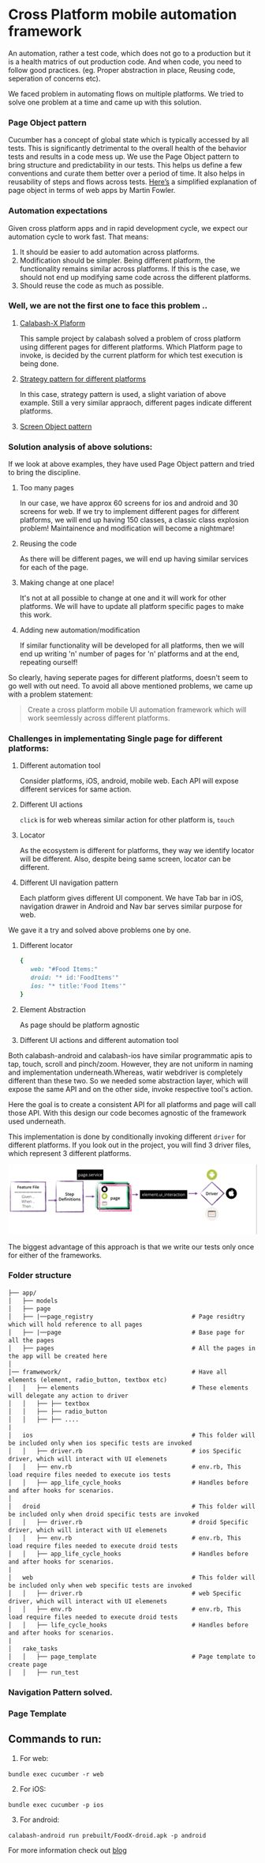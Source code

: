 # Cross Platform mobile automation framework 

An automation, rather a test code, which does not go to a production but it is a health matrics of out production code. And when code, you need to follow good practices. (eg. Proper abstraction in place, Reusing code, seperation of concerns etc).

We faced problem in automating flows on multiple platforms. We tried to solve one problem at a time and came up with this solution.


### Page Object pattern 
Cucumber has a concept of global state which is typically accessed by all tests. This is significantly detrimental to the overall health of the behavior tests and results in a code mess up. We use the Page Object pattern to bring structure and predictability in our tests. This helps us define a few conventions and curate them better over a period of time. It also helps in reusability of steps and flows across tests. [Here’s](http://martinfowler.com/bliki/PageObject.html) a simplified explanation of page object in terms of web apps by Martin Fowler. 

### Automation expectations

Given cross platform apps and in rapid development cycle, we expect our automation cycle to work fast. That means: 

1. It should be easier to add automation across platforms. 
2. Modification should be simpler. Being different platform, the functionality remains similar across platforms. If this is the case, we should not end up modifying same code across the different platforms.
3. Should reuse the code as much as possible.


### Well, we are not the first one to face this problem ..

1. [Calabash-X Plaform](https://github.com/calabash/x-platform-example)

    This sample project by calabash solved a problem of cross platform using different pages for different platforms. Which Platform page to invoke, is decided by the current platform for which test execution is being done.
2.  [Strategy pattern for different platforms](http://www.3pillarglobal.com/insights/design-patterns-in-automation-testing)

    In this case, strategy pattern is used, a slight variation of above example. Still a very similar appraoch, different pages indicate different platforms.
    
3. [Screen Object pattern](https://rubygemtsl.com/2014/01/06/designing-maintainable-calabash-tests-using-screen-objects-2/)


### Solution analysis of above solutions:

If we look at above examples, they have used Page Object pattern and tried to bring the discipline. 

1. Too many pages

    In our case, we have approx 60 screens for ios and android and 30 screens for web. If we try to implement different pages for different platforms, we will end up having 150 classes, a classic class explosion problem! Maintainence and modification will become a nightmare! 
2. Reusing the code

    As there will be different pages, we will end up having similar services for each of the page. 
3. Making change at one place!

    It's not at all possible to change at one and it will work for other platforms. We will have to update all platform specific pages to make this work.
4. Adding new automation/modification

    If similar functionality will be developed for all platforms, then we will end up writing 'n' number of pages for 'n' platforms and at the end, repeating ourself!
 
So clearly, having seperate pages for different platforms, doesn't seem to go well with out need. To avoid all above mentioned problems, we came up with a problem statement:
> Create a cross platform mobile UI automation framework which will work seemlessly across different platforms.

### Challenges in implementating Single page for different platforms: 

1. Different automation tool

    Consider platforms, iOS, android, mobile web. Each API will expose different services for same action. 
2. Different UI actions

    `click` is for web whereas similar action for other platform is, `touch`
3. Locator

    As the ecosystem is different for platforms, they way we identify locator will be different. Also, despite being same screen, locator can be different.
4. Different UI navigation pattern

    Each platform gives different UI component. We have Tab bar in iOS, navigation drawer in Android and Nav bar serves similar purpose for web. 

We gave it a try and solved above problems one by one. 

1. Different locator
     ```ruby 
     {
        web: "#Food Items:"
        droid: "* id:'FoodItems'"
        ios: "* title:'Food Items'"
     }
   
     ```

2. Element Abstraction

   As page should be platform agnostic 

3. Different UI actions and different automation tool 

  Both calabash-android and calabash-ios have similar programmatic apis to tap, touch, scroll and pinch/zoom. However, they are not uniform in naming and implementation underneath.Whereas, watir webdriver is completely different than these two. 
  So we needed some abstraction layer, which will expose the same API and on the other side, invoke respective tool's action. 
  
 Here the goal is to create a consistent API for all platforms and page will call those API. With this design our code becomes agnostic of the framework used underneath.

This implementation is done by conditionally invoking different `driver` for different platforms. 
If you look out in the project, you will find 3 driver files, which represent 3 different platforms. 

![Driver Implementation ](./driver.jpg)

The biggest advantage of this approach is that we write our tests only once for either of the frameworks. 


### Folder structure 

```
├── app/
│   ├── models
│   ├── page
│   ├── |──page_registry                            # Page residtry which will hold reference to all pages
│   ├── |──page                                     # Base page for all the pages        
│   ├── pages                                       # All the pages in the app will be created here        
│  
│── framwework/                                     # Have all elements (element, radio_button, textbox etc)
│   │   ├── elements                                # These elements will delegate any action to driver
│   │   ├── ├── textbox
│   │   ├── ├── radio_button
│   │   ├── ├── ....
|
│   ios                                             # This folder will be included only when ios specific tests are invoked
│   │   ├── driver.rb                               # ios Specific driver, which will interact with UI elemenets
│   │   ├── env.rb                                  # env.rb, This load require files needed to execute ios tests
│   │   ├── app_life_cycle_hooks                    # Handles before and after hooks for scenarios.
│   
│   droid                                           # This folder will be included only when droid specific tests are invoked
│   │   ├── driver.rb                               # droid Specific driver, which will interact with UI elemenets
│   │   ├── env.rb                                  # env.rb, This load require files needed to execute droid tests
│   │   ├── app_life_cycle_hooks                    # Handles before and after hooks for scenarios.
|
│   web                                             # This folder will be included only when web specific tests are invoked
│   │   ├── driver.rb                               # web Specific driver, which will interact with UI elemenets
│   │   ├── env.rb                                  # env.rb, This load require files needed to execute droid tests
│   │   ├── life_cycle_hooks                        # Handles before and after hooks for scenarios.
|
│   rake_tasks
│   │   ├── page_template                           # Page template to create page 
│   │   ├── run_test  
```
 
### Navigation Pattern solved. 



### Page Template 


## Commands to run:

1. For web:

`bundle exec cucumber -r web`

2. For iOS:

`bundle exec cucumber -p ios`

3. For android:

`calabash-android run prebuilt/FoodX-droid.apk -p android`

For more information check out [blog](https://pritibiyani.github.io/blog/speaking-at-vodqa-banglore)
